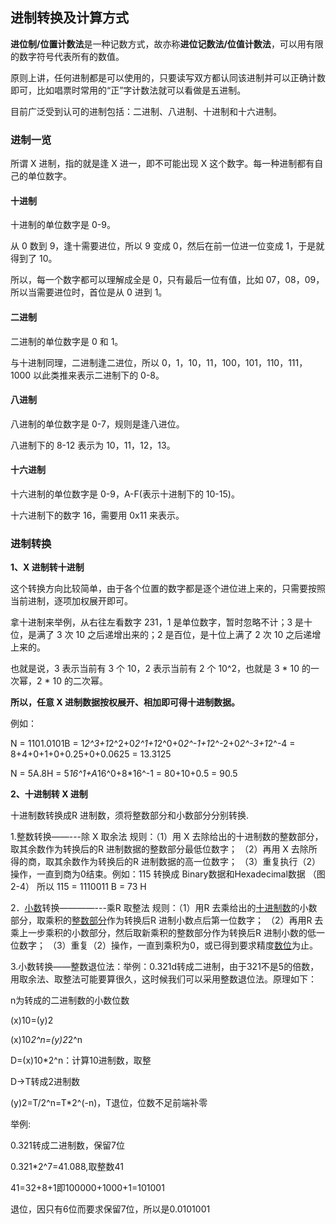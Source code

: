 ## 进制转换及计算方式

**进位制/位置计数法**是一种记数方式，故亦称**进位记数法/位值计数法**，可以用有限的数字符号代表所有的数值。

原则上讲，任何进制都是可以使用的，只要读写双方都认同该进制并可以正确计数即可，比如唱票时常用的“正”字计数法就可以看做是五进制。

目前广泛受到认可的进制包括：二进制、八进制、十进制和十六进制。



### 进制一览

所谓 X 进制，指的就是逢 X 进一，即不可能出现 X 这个数字。每一种进制都有自己的单位数字。

#### 十进制

十进制的单位数字是 0-9。

从 0 数到 9，逢十需要进位，所以 9 变成 0，然后在前一位进一位变成 1，于是就得到了 10。

所以，每一个数字都可以理解成全是 0，只有最后一位有值，比如 07，08，09，所以当需要进位时，首位是从 0 进到 1。

#### 二进制

二进制的单位数字是 0 和 1。

与十进制同理，二进制逢二进位，所以 0，1，10，11，100，101，110，111，1000 以此类推来表示二进制下的 0-8。

#### 八进制

八进制的单位数字是 0-7，规则是逢八进位。

八进制下的 8-12 表示为 10，11，12，13。

#### 十六进制

十六进制的单位数字是 0-9，A-F(表示十进制下的 10-15)。

十六进制下的数字 16，需要用 0x11 来表示。



### 进制转换

**1、X 进制转十进制**

这个转换方向比较简单，由于各个位置的数字都是逐个进位进上来的，只需要按照当前进制，逐项加权展开即可。

拿十进制来举例，从右往左看数字 231，1 是单位数字，暂时忽略不计；3 是十位，是满了 3 次 10 之后递增出来的；2 是百位，是十位上满了 2 次 10 之后递增上来的。

也就是说，3 表示当前有 3 个 10，2 表示当前有 2 个 10^2，也就是 3 * 10 的一次幂，2 * 10 的二次幂。

**所以，任意 X 进制数据按权展开、相加即可得十进制数据。**

例如：

N = 1101.0101B = 1*2^3+1*2^2+0*2^1+1*2^0+0*2^-1+1*2^-2+0*2^-3+1*2^-4 = 8+4+0+1+0+0.25+0+0.0625 = 13.3125

N = 5A.8H = 5*16^1+A*16^0+8*16^-1 = 80+10+0.5 = 90.5 

**2、十进制转 X 进制**

十进制数转换成R 进制数，须将整数部分和小数部分分别转换.

1.整数转换——---除 X 取余法 规则：（1）用 X 去除给出的十进制数的整数部分，取其余数作为转换后的R 进制数据的整数部分最低位数字； （2）再用 X 去除所得的商，取其余数作为转换后的R 进制数据的高一位数字； （3）重复执行（2）操作，一直到商为0结束。例如：115 转换成 Binary数据和Hexadecimal数据 （图2-4） 所以 115 = 1110011 B = 73 H

2．[小数](https://baike.baidu.com/item/小数)转换————---乘R 取整法 规则：（1）用R 去乘给出的[十进制数](https://baike.baidu.com/item/十进制数)的小数部分，取乘积的[整数部分](https://baike.baidu.com/item/整数部分)作为转换后R 进制小数点后第一位数字； （2）再用R 去乘上一步乘积的小数部分，然后取新乘积的整数部分作为转换后R 进制小数的低一位数字； （3）重复（2）操作，一直到乘积为0，或已得到要求精度[数位](https://baike.baidu.com/item/数位)为止。

3.小数转换——整数退位法：举例：0.321d转成二进制，由于321不是5的倍数，用取余法、取整法可能要算很久，这时候我们可以采用整数退位法。原理如下：

n为转成的二进制数的小数位数

(x)10=(y)2

(x)10*2^n=(y)2*2^n

D=(x)10*2^n：计算10进制数，取整

D→T转成2进制数

(y)2=T/2^n=T*2^(-n)，T退位，位数不足前端补零

举例:

0.321转成二进制数，保留7位

0.321*2^7=41.088,取整数41

41=32+8+1即100000+1000+1=101001

退位，因只有6位而要求保留7位，所以是0.0101001
